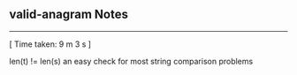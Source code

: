 <h2>valid-anagram Notes</h2><hr>[ Time taken: 9 m 3 s ]

len(t) != len(s) an easy check for most string comparison problems
